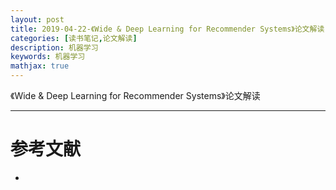 ```yaml
---
layout: post
title: 2019-04-22-《Wide & Deep Learning for Recommender Systems》论文解读
categories: [读书笔记,论文解读]
description: 机器学习
keywords: 机器学习
mathjax: true
---
```


《Wide & Deep Learning for Recommender Systems》论文解读

-----

# 参考文献
- 